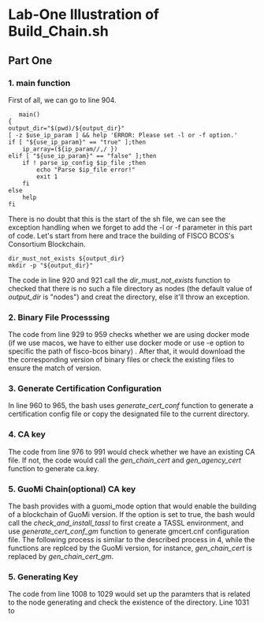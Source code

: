 # Lab-One Illustration of Build_Chain.sh 

## Part One 
### 1. main function
First of all, we can go to line 904.

```
   main()
{
output_dir="$(pwd)/${output_dir}"
[ -z $use_ip_param ] && help 'ERROR: Please set -l or -f option.'
if [ "${use_ip_param}" == "true" ];then
    ip_array=(${ip_param//,/ })
elif [ "${use_ip_param}" == "false" ];then
    if ! parse_ip_config $ip_file ;then 
        echo "Parse $ip_file error!"
        exit 1
    fi
else 
    help 
fi
```
There is no doubt that this is the start of the sh file, we can see the exception handling when we forget to add the -l or -f parameter in this part of code. Let's start from here and trace the building of FISCO BCOS's Consortium Blockchain.

```
dir_must_not_exists ${output_dir}
mkdir -p "${output_dir}"
```
The code in line 920 and 921 call the *dir\_must\_not\_exists* function to checked that there is no such a file directory as nodes (the default value of *output_dir* is "nodes") and creat the directory, else it'll throw an exception.

### 2. Binary File Processsing
The code from line 929 to 959 checks whether we are using docker mode (if we use macos, we have to either use docker mode or use -e option to specific the path of fisco-bcos binary) . After that, it would download the the corresponding version of binary files or check the existing files to ensure the match of version.

### 3. Generate Certification Configuration 
In line 960 to 965, the bash uses *generate\_cert_conf* function to generate a certification config file or copy the designated file to the current directory.

### 4. CA key 
The code from line 976 to 991 would check whether we have an existing CA file. If not, the code would call the *gen_chain_cert* and *gen_agency_cert* function to generate ca.key.

### 5. GuoMi Chain(optional) CA key
The bash provides with a guomi_mode option that would enable the building of a blockchain of GuoMi version. If the option is set to true, the bash would call the *check_and_install_tassl* to first create a TASSL environment, and use *generate_cert_conf_gm* function to generate gmcert.cnf configuration file. The following process is similar to the described process in 4, while the functions are replced by the GuoMi version, for instance, *gen_chain_cert* is replaced by *gen_chain_cert_gm*.

### 5. Generating Key 
The code from line 1008 to 1029 would set up the paramters that is related to the node generating and check the existence of the directory. Line 1031 to











